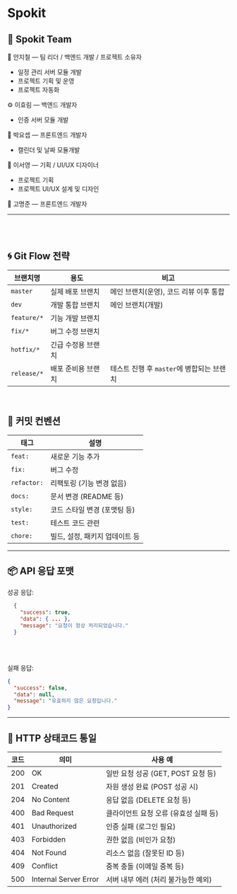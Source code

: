 # Spokit

## 👥 Spokit Team

🧠 안지철 — 팀 리더 / 백엔드 개발  / 프로젝트 소유자

- 일정 관리 서버 모듈 개발
- 프로젝트 기획 및 운영
- 프로젝트 자동화



⚙️ 이효림 — 백엔드 개발자

- 인증 서버 모듈 개발



🎨 박요셉 — 프론트엔드 개발자

-  캘린더 및 날짜 모듈개발



🎨 이서영 — 기획 / UI/UX 디자이너

-  프로젝트 기획
-  프로젝트 UI/UX 설계 및 디자인

🎨 고명준 — 프론트엔드 개발자


---
<br><br>


## 🌀 Git Flow 전략
| 브랜치명     | 용도               | 비고                                      |
|--------------|--------------------|-------------------------------------------|
| `master`     | 실제 배포 브랜치   | 메인 브랜치(운영), 코드 리뷰 이후 통합    |
| `dev`        | 개발 통합 브랜치   | 메인 브랜치(개발)                         |
| `feature/*`  | 기능 개발 브랜치   |                                           |
| `fix/*`      | 버그 수정 브랜치   |                                           |
| `hotfix/*`   | 긴급 수정용 브랜치 |                                           |
| `release/*`  | 배포 준비용 브랜치 | 테스트 진행 후 `master`에 병합되는 브랜치 |

<br>

 ## 💬 커밋 컨벤션

 | 태그       | 설명                               |
|------------|------------------------------------|
| `feat:`    | 새로운 기능 추가                   |
| `fix:`     | 버그 수정                          |
| `refactor:`| 리팩토링 (기능 변경 없음)          |
| `docs:`    | 문서 변경 (README 등)              |
| `style:`   | 코드 스타일 변경 (포맷팅 등)       |
| `test:`    | 테스트 코드 관련                   |
| `chore:`   | 빌드, 설정, 패키지 업데이트 등     |


---

## 📦 API 응답 포맷

성공 응답:
```JSON
  {
    "success": true,
    "data": { ... },
    "message": "요청이 정상 처리되었습니다."
  }
```
<br><br>

실패 응답:
```JSON
{
  "success": false,
  "data": null,
  "message": "유효하지 않은 요청입니다."
}
```

---

## 🚦 HTTP 상태코드 통일

| 코드 | 의미                   | 사용 예                                |
|------|------------------------|----------------------------------------|
| 200  | OK                     | 일반 요청 성공 (GET, POST 요청 등)    |
| 201  | Created                | 자원 생성 완료 (POST 성공 시)         |
| 204  | No Content             | 응답 없음 (DELETE 요청 등)            |
| 400  | Bad Request            | 클라이언트 요청 오류 (유효성 실패 등) |
| 401  | Unauthorized           | 인증 실패 (로그인 필요)               |
| 403  | Forbidden              | 권한 없음 (비인가 요청)               |
| 404  | Not Found              | 리소스 없음 (잘못된 ID 등)           |
| 409  | Conflict               | 중복 충돌 (이메일 중복 등)            |
| 500  | Internal Server Error  | 서버 내부 에러 (처리 불가능한 예외)   |

